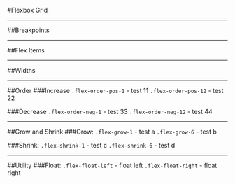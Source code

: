 #Flexbox Grid

___

##Breakpoints

___

##Flex Items

___

##Widths

___

##Order
###Increase
`.flex-order-pos-1` - test 11
`.flex-order-pos-12` - test 22

###Decrease
`.flex-order-neg-1` - test 33
`.flex-order-neg-12` - test 44

___

##Grow and Shrink
###Grow:
`.flex-grow-1` - test a
`.flex-grow-6` - test b

###Shrink:
`.flex-shrink-1` - test c
`.flex-shrink-6` - test d

___

##Utility
###Float:
`.flex-float-left` - float left
`.flex-float-right` - float right